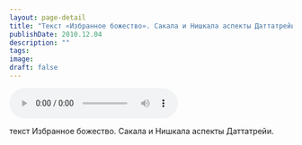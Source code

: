 ```yaml
---
layout: page-detail
title: "Текст «Избранное божество». Сакала и Нишкала аспекты Даттатрейи"
publishDate: 2010.12.04
description: ""
tags:
image:
draft: false
---
```


<audio title="2010.12.04 - Текст «Избранное божество». Сакала и Нишкала аспекты Даттатрейи.mp3" src="/upload/iblock/11b/11b301d1b77005667fde3f9f3e504a82.mp3" controls=""></audio>

 текст Избранное божество. Сакала и Нишкала аспекты Даттатрейи. 

  
